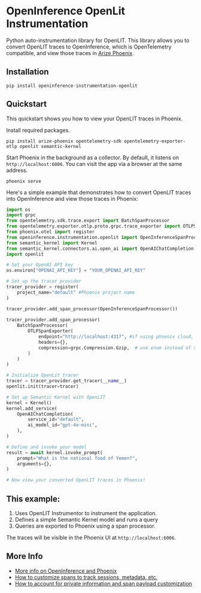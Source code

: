 # OpenInference OpenLit Instrumentation

Python auto-instrumentation library for OpenLIT. This library allows you to convert OpenLIT traces to OpenInference, which is OpenTelemetry compatible, and view those traces in [Arize Phoenix](https://github.com/Arize-ai/phoenix).

## Installation

```shell
pip install openinference-instrumentation-openlit
```

## Quickstart

This quickstart shows you how to view your OpenLIT traces in Phoenix.

Install required packages.

```shell
pip install arize-phoenix opentelemetry-sdk opentelemetry-exporter-otlp openlit semantic-kernel
```

Start Phoenix in the background as a collector. By default, it listens on `http://localhost:6006`. You can visit the app via a browser at the same address.

```shell
phoenix serve
```

Here's a simple example that demonstrates how to convert OpenLIT traces into OpenInference and view those traces in Phoenix:

```python
import os
import grpc
from opentelemetry.sdk.trace.export import BatchSpanProcessor
from opentelemetry.exporter.otlp.proto.grpc.trace_exporter import OTLPSpanExporter
from phoenix.otel import register
from openinference.instrumentation.openlit import OpenInferenceSpanProcessor
from semantic_kernel import Kernel
from semantic_kernel.connectors.ai.open_ai import OpenAIChatCompletion
import openlit

# Set your OpenAI API key
os.environ["OPENAI_API_KEY"] = "YOUR_OPENAI_API_KEY"

# Set up the tracer provider
tracer_provider = register(
    project_name="default" #Phoenix project name
)

tracer_provider.add_span_processor(OpenInferenceSpanProcessor())
    
tracer_provider.add_span_processor(
    BatchSpanProcessor(
        OTLPSpanExporter(
            endpoint="http://localhost:4317", #if using phoenix cloud, change to phoenix cloud endpoint (phoenix cloud space -> settings -> endpoint/hostname)
            headers={},
            compression=grpc.Compression.Gzip,  # use enum instead of string
        )
    )
)

# Initialize OpenLit tracer
tracer = tracer_provider.get_tracer(__name__)
openlit.init(tracer=tracer)

# Set up Semantic Kernel with OpenLIT
kernel = Kernel()
kernel.add_service(
    OpenAIChatCompletion(
        service_id="default",
        ai_model_id="gpt-4o-mini",
    ),
)

# Define and invoke your model
result = await kernel.invoke_prompt(
    prompt="What is the national food of Yemen?",
    arguments={},
)

# Now view your converted OpenLIT traces in Phoenix!
```

## This example:

1. Uses OpenLIT Instrumentor to instrument the application.
2. Defines a simple Semantic Kernel model and runs a query
3. Queries are exported to Phoenix using a span processor. 

The traces will be visible in the Phoenix UI at `http://localhost:6006`.

## More Info

-   [More info on OpenInference and Phoenix](https://docs.arize.com/phoenix)
-   [How to customize spans to track sessions, metadata, etc.](https://github.com/Arize-ai/openinference/tree/main/python/openinference-instrumentation#customizing-spans)
-   [How to account for private information and span payload customization](https://github.com/Arize-ai/openinference/tree/main/python/openinference-instrumentation#tracing-configuration) 